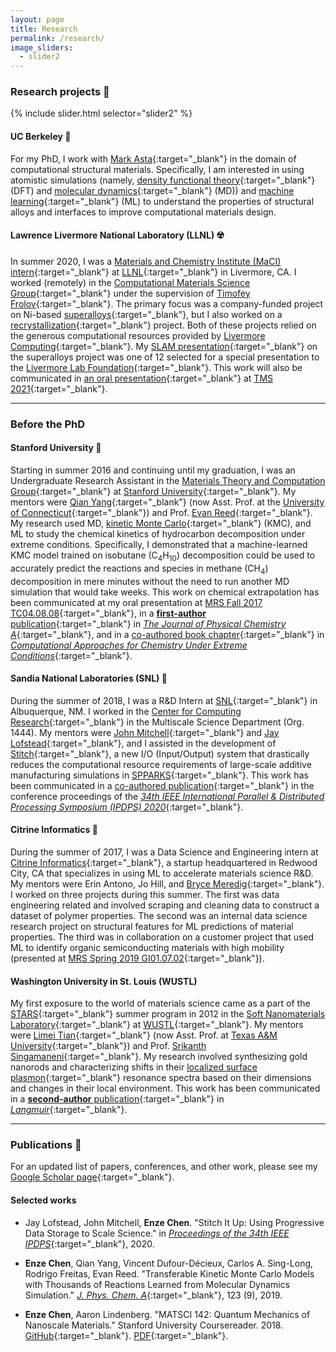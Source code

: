 ```yaml
---
layout: page
title: Research
permalink: /research/
image_sliders:
  - slider2
---
```


### Research projects 🔬

{% include slider.html selector="slider2" %}


#### UC Berkeley 🐻

For my PhD, I work with [Mark Asta](https://mse.berkeley.edu/people_new/asta/){:target="_blank"} in the domain of computational structural materials. 
Specifically, I am interested in using atomistic simulations (namely, [density functional theory](https://en.wikipedia.org/wiki/Density_functional_theory){:target="_blank"} (DFT) and [molecular dynamics](https://en.wikipedia.org/wiki/Molecular_dynamics){:target="_blank"} (MD)) and [machine learning](https://en.wikipedia.org/wiki/Machine_learning){:target="_blank"} (ML) to understand the properties of structural alloys and interfaces to improve computational materials design. 


#### Lawrence Livermore National Laboratory (LLNL) ☢️

In summer 2020, I was a [Materials and Chemistry Institute (MaCI) intern](https://pls.llnl.gov/careers/internship-programs/maci){:target="_blank"} at [LLNL](https://www.llnl.gov/){:target="_blank"} in Livermore, CA. I worked (remotely) in the [Computational Materials Science Group](https://pls.llnl.gov/people/divisions/materials-science-division/computational-materials-science-group){:target="_blank"} under the supervision of [Timofey Frolov](https://pls.llnl.gov/people/staff-bios/msd/frolov-t){:target="_blank"}. 
The primary focus was a company-funded project on Ni-based [superalloys](https://en.wikipedia.org/wiki/Superalloy){:target="_blank"}, but I also worked on a [recrystallization](https://en.wikipedia.org/wiki/Recrystallization_(metallurgy)){:target="_blank"} project. 
Both of these projects relied on the generous computational resources provided by [Livermore Computing](https://hpc.llnl.gov/){:target="_blank"}. 
My [SLAM presentation](https://youtu.be/0VJRdJ6JF3o){:target="_blank"} on the superalloys project was one of 12 selected for a special presentation to the [Livermore Lab Foundation](https://livermorelabfoundation.org/){:target="_blank"}.
This work will also be communicated in [an oral presentation](http://www.programmaster.org/PM/PM.nsf/ApprovedAbstracts/B3B8C068CB9E55E6852585A6005C372B?OpenDocument){:target="_blank"} at [TMS 2021](https://www.tms.org/TMS2021){:target="_blank"}.

------------------------------------


### Before the PhD 

#### Stanford University 🌴

Starting in summer 2016 and continuing until my graduation, I was an Undergraduate Research Assistant in the [Materials Theory and Computation Group](https://reedgroup.stanford.edu/index.html){:target="_blank"} at [Stanford University](https://www.stanford.edu/){:target="_blank"}. My mentors were [Qian Yang](http://www.qianyanglab.com/){:target="_blank"} (now Asst. Prof. at the [University of Connecticut](https://uconn.edu/){:target="_blank"}) and Prof. [Evan Reed](https://reedgroup.stanford.edu/staff/evanreed.html){:target="_blank"}. 
My research used MD, [kinetic Monte Carlo](https://en.wikipedia.org/wiki/Kinetic_Monte_Carlo){:target="_blank"} (KMC), and ML to study the chemical kinetics of hydrocarbon decomposition under extreme conditions. 
Specifically, I demonstrated that a machine-learned KMC model trained on isobutane (C<sub>4</sub>H<sub>10</sub>) decomposition could be used to accurately predict the reactions and species in methane (CH<sub>4</sub>) decomposition in mere minutes without the need to run another MD simulation that would take weeks. 
This work on chemical extrapolation has been communicated at my oral presentation at [MRS Fall 2017 TC04.08.08](https://www.mrs.org/fall2017-symposium-sessions?Code=TC04){:target="_blank"}, in a [**first-author** publication](https://pubs.acs.org/doi/abs/10.1021/acs.jpca.8b09947){:target="_blank"} in [*The Journal of Physical Chemistry A*](https://pubs.acs.org/journal/jpcafh){:target="_blank"}, and in a [co-authored book chapter](https://link.springer.com/chapter/10.1007/978-3-030-05600-1_9){:target="_blank"} in [*Computational Approaches for Chemistry Under Extreme Conditions*](https://link.springer.com/book/10.1007%2F978-3-030-05600-1){:target="_blank"}.


#### Sandia National Laboratories (SNL) 🦅

During the summer of 2018, I was a R&D Intern at [SNL](https://www.sandia.gov/){:target="_blank"} in Albuquerque, NM. I worked in the [Center for Computing Research](https://cfwebprod.sandia.gov/cfdocs/CompResearch/index.cfm){:target="_blank"} in the Multiscale Science Department (Org. 1444). 
My mentors were [John Mitchell](https://cfwebprod.sandia.gov/cfdocs/CompResearch/templates/insert/profile.cfm?jamitch){:target="_blank"} and [Jay Lofstead](https://cfwebprod.sandia.gov/cfdocs/CompResearch/templates/insert/profile.cfm?gflofst){:target="_blank"}, and I assisted in the development of [Stitch](https://spparks.sandia.gov/doc/Section_start.html#start_3){:target="_blank"}, a new I/O (Input/Output) system that drastically reduces the computational resource requirements of large-scale additive manufacturing simulations in [SPPARKS](https://spparks.sandia.gov/){:target="_blank"}. 
This work has been communicated in a [co-authored publication](https://ieeexplore.ieee.org/abstract/document/9139788){:target="_blank"} in the conference proceedings of the [*34th IEEE International Parallel & Distributed Processing Symposium (IPDPS) 2020*](http://www.ipdps.org/ipdps2020/index.html){:target="_blank"}.


#### Citrine Informatics 🍊

During the summer of 2017, I was a Data Science and Engineering intern at [Citrine Informatics](https://citrine.io){:target="_blank"}, a startup headquartered in Redwood City, CA that specializes in using ML to accelerate materials science R&D. 
My mentors were Erin Antono, Jo Hill, and [Bryce Meredig](https://www.linkedin.com/in/bmeredig/){:target="_blank"}. I worked on three projects during this summer. 
The first was data engineering related and involved scraping and cleaning data to construct a dataset of polymer properties. 
The second was an internal data science research project on structural features for ML predictions of material properties. 
The third was in collaboration on a customer project that used ML to identify organic semiconducting materials with high mobility (presented at [MRS Spring 2019 GI01.07.02](https://www.mrs.org/spring2019/symposium-sessions/symposium-sessions-detail?code=GI01){:target="_blank"}).


#### Washington University in St. Louis (WUSTL)

My first exposure to the world of materials science came as a part of the [STARS](http://www.umsl.edu/~sep/STARS/index.html){:target="_blank"} summer program in 2012 in the [Soft Nanomaterials Laboratory](https://softnano.wustl.edu/){:target="_blank"} at [WUSTL](https://wustl.edu/){:target="_blank"}. 
My mentors were [Limei Tian](https://engineering.tamu.edu/biomedical/profiles/tian-limei.html){:target="_blank"} (now Asst. Prof. at [Texas A&M University](https://www.tamu.edu/){:target="_blank"}) and Prof. [Srikanth Singamaneni](https://engineering.wustl.edu/Profiles/Pages/Srikanth-Singamaneni.aspx){:target="_blank"}. 
My research involved synthesizing gold nanorods and characterizing shifts in their [localized surface plasmon](https://en.wikipedia.org/wiki/Localized_surface_plasmon){:target="_blank"} resonance spectra based on their dimensions and changes in their local environment. 
This work has been communicated in a [**second-author** publication](https://pubs.acs.org/doi/abs/10.1021/la3034534){:target="_blank"} in [*Langmuir*](https://pubs.acs.org/journal/langd5){:target="_blank"}.

---------------------------------



### Publications 📝

For an updated list of papers, conferences, and other work, please see my [Google Scholar page](https://scholar.google.com/citations?user=MMkofM4AAAAJ&hl=en){:target="_blank"}.


#### Selected works

* Jay Lofstead, John Mitchell, **Enze Chen**. "Stitch It Up: Using Progressive Data Storage to Scale Science." in [*Proceedings of the 34th IEEE IPDPS*](https://ieeexplore.ieee.org/abstract/document/9139788){:target="_blank"}, 2020.

* **Enze Chen**, Qian Yang, Vincent Dufour-Décieux, Carlos A. Sing-Long, Rodrigo Freitas, Evan Reed. "Transferable Kinetic Monte Carlo Models with Thousands of Reactions Learned from Molecular Dynamics Simulation." [*J. Phys. Chem. A*](https://pubs.acs.org/doi/10.1021/acs.jpca.8b09947){:target="_blank"}, 123 (9), 2019.

* **Enze Chen**, Aaron Lindenberg. "MATSCI 142: Quantum Mechanics of Nanoscale Materials." Stanford University Coursereader. 2018. [GitHub](https://github.com/enze-chen/mse_142_cr){:target="_blank"}. [PDF](assets/files/MSE_142_CR_main.pdf){:target="_blank"}.
